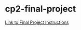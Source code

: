 # cp2-final-project

[Link to Final Project Instructions](https://docs.google.com/document/d/e/2PACX-1vSBvkHbfMN4QPakX4u_Jsn-pLYUwy3rEOVEHjKdO57Q6imECzQV8PHUhsBJYgqIjCXjriNObKxiSuYq/pub)